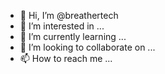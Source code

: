 - 👋 Hi, I’m @breathertech
- 👀 I’m interested in ...
- 🌱 I’m currently learning ...
- 💞️ I’m looking to collaborate on ...
- 📫 How to reach me ...

<!---
breathertech/breathertech is a ✨ special ✨ repository because its `README.md` (this file) appears on your GitHub profile.
You can click the Preview link to take a look at your changes.
--->
